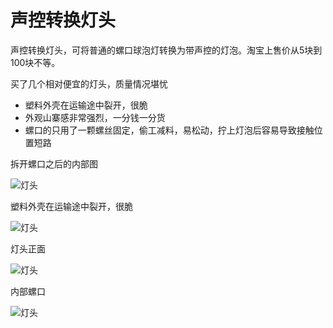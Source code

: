 # 声控转换灯头

声控转换灯头，可将普通的螺口球泡灯转换为带声控的灯泡。淘宝上售价从5块到100块不等。

买了几个相对便宜的灯头，质量情况堪忧

* 塑料外壳在运输途中裂开，很脆
* 外观山寨感非常强烈，一分钱一分货
* 螺口的只用了一颗螺丝固定，偷工减料，易松动，拧上灯泡后容易导致接触位置短路

拆开螺口之后的内部图

![灯头](http://ww3.sinaimg.cn/mw690/a74ecc4cjw1e210oz3dzmj.jpg)

塑料外壳在运输途中裂开，很脆

![灯头](http://ww2.sinaimg.cn/mw690/a74eed94jw1e210r6giizj.jpg)

灯头正面

![灯头](http://ww4.sinaimg.cn/mw690/a74e55b4jw1e210tf79zrj.jpg)

内部螺口

![灯头](http://ww2.sinaimg.cn/mw690/a74ecc4cjw1e210uu2rxfj.jpg)
